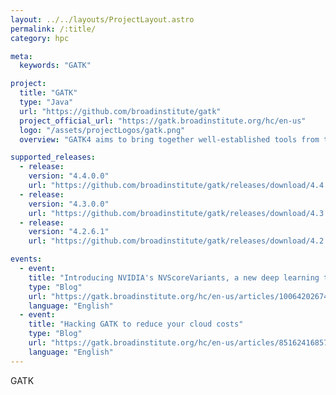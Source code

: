 ```yaml
---
layout: ../../layouts/ProjectLayout.astro
permalink: /:title/
category: hpc

meta:
  keywords: "GATK"

project:
  title: "GATK"
  type: "Java"
  url: "https://github.com/broadinstitute/gatk"
  project_official_url: "https://gatk.broadinstitute.org/hc/en-us"
  logo: "/assets/projectLogos/gatk.png"
  overview: "GATK4 aims to bring together well-established tools from the GATK and Picard codebases under a streamlined framework, and to enable selected tools to be run in a massively parallel way on local clusters or in the cloud using Apache Spark. It also contains many newly developed tools not present in earlier releases of the toolkit."

supported_releases:
  - release:
    version: "4.4.0.0"
    url: "https://github.com/broadinstitute/gatk/releases/download/4.4.0.0/gatk-4.4.0.0.zip"
  - release:
    version: "4.3.0.0"
    url: "https://github.com/broadinstitute/gatk/releases/download/4.3.0.0/gatk-4.3.0.0.zip"
  - release:
    version: "4.2.6.1"
    url: "https://github.com/broadinstitute/gatk/releases/download/4.2.6.1/gatk-4.2.6.1.zip"

events:
  - event:
    title: "Introducing NVIDIA's NVScoreVariants, a new deep learning tool for filtering variants"
    type: "Blog"
    url: "https://gatk.broadinstitute.org/hc/en-us/articles/10064202674971-Introducing-NVIDIA-s-NVScoreVariants-a-new-deep-learning-tool-for-filtering-variants-"
    language: "English"
  - event:
    title: "Hacking GATK to reduce your cloud costs"
    type: "Blog"
    url: "https://gatk.broadinstitute.org/hc/en-us/articles/8516241685787-Hacking-GATK-to-reduce-your-cloud-costs"
    language: "English"
---
```


<p>GATK</p>

